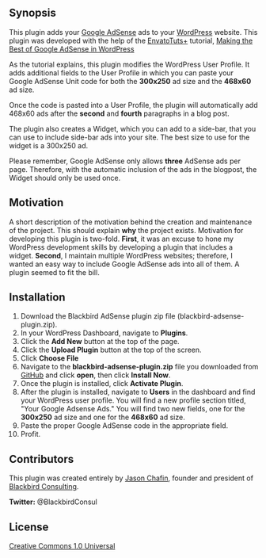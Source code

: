 ## Synopsis

This plugin adds your [Google AdSense](https://www.google.com/adsense/) ads to your [WordPress](http://www.wordpress.org) website. This plugin was developed with the help of the [EnvatoTuts+](http://tutsplus.com/) tutorial, [Making the Best of Google AdSense in WordPress](http://code.tutsplus.com/tutorials/making-the-best-of-google-adsense-in-wordpress--wp-29938)

As the tutorial explains, this plugin modifies the WordPress User Profile. It adds additional fields to the User Profile in which you can paste your Google AdSense Unit code for both the **300x250** ad size and the **468x60** ad size.

Once the code is pasted into a User Profile, the plugin will automatically add 468x60 ads after the **second** and **fourth** paragraphs in a blog post.

The plugin also creates a Widget, which you can add to a side-bar, that you can use to include side-bar ads into your site. The best size to use for the widget is a 300x250 ad. 

Please remember, Google AdSense only allows **three** AdSense ads per page. Therefore, with the automatic inclusion of the ads in the blogpost, the Widget should only be used once.

## Motivation

A short description of the motivation behind the creation and maintenance of the project. This should explain **why** the project exists.
Motivation for developing this plugin is two-fold. **First**, it was an excuse to hone my WordPress development skills by developing a plugin that includes a widget. **Second**, I maintain multiple WordPress websites; therefore, I wanted an easy way to include Google AdSense ads into all of them. A plugin seemed to fit the bill.

## Installation

1. Download the Blackbird AdSense plugin zip file (blackbird-adsense-plugin.zip).
2. In your WordPress Dashboard, navigate to **Plugins**.
3. Click the **Add New** button at the top of the page.
4. Click the **Upload Plugin** button at the top of the screen.
5. Click **Choose File**
5. Navigate to the **blackbird-adsense-plugin.zip** file you downloaded from [GitHub](https://www.github.com) and click **open**, then click **Install Now**.
6. Once the plugin is installed, click **Activate Plugin**.
7. After the plugin is installed, navigate to **Users** in the dashboard and find your WordPress user profile. You will find a new profile section titled, "Your Google Adsense Ads." You will find two new fields, one for the **300x250** ad size and one for the **468x60** ad size.
8. Paste the proper Google AdSense code in the appropriate field.
9. Profit.

## Contributors

This plugin was created entirely by [Jason Chafin](http://www.jasonchafin.com), founder and president of [Blackbird Consulting](http://www.blackbirdconsult.com). 

**Twitter:**  @BlackbirdConsul

## License

[Creative Commons 1.0 Universal](LICENSE)